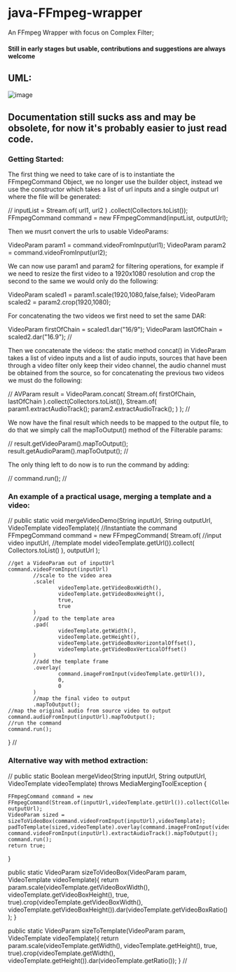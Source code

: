 # java-FFmpeg-wrapper
An FFmpeg Wrapper with focus on Complex Filter;

#### Still in early stages but usable, contributions and suggestions are always welcome


## UML:
![image](https://user-images.githubusercontent.com/48721891/146011261-3cfd0899-3d68-4779-9c5e-95c9c0b34f53.png)


## Documentation still sucks ass and may be obsolete, for now it's probably easier to just read code. 

### Getting Started:
The first thing we need to take care of is to instantiate the FFmpegCommand Object, we no longer use the builder object, instead we use the constructor which takes a list of url inputs and a single output url where the file will be generated:


//
inputList = Stream.of(
    url1,
    url2
)
.collect(Collectors.toList());
FFmpegCommand command = new FFmpegCommand(inputList, outputUrl);



Then we musrt convert the urls to usable VideoParams:



VideoParam param1 = command.videoFromInput(url1);
VideoParam param2 = command.videoFromInput(url2);



We can now use param1 and param2 for filtering operations, for example if we need to resize the first video to a 1920x1080 resolution and crop the second to the same we would only do the following:



VideoParam scaled1 = param1.scale(1920,1080,false,false);
VideoParam scaled2 = param2.crop(1920,1080);



For concatenating the two videos we first need to set the same DAR:



VideoParam firstOfChain = scaled1.dar("16/9");
VideoParam lastOfChain = scaled2.dar("16.9");
//


Then we concatenate the videos: the static method concat() in VideoParam takes a list of video inputs and a list of audio inputs, sources that have been through a video filter only keep their video channel, the audio channel must be obtained from the source, so for concatenating the previous two videos we must do the following:


//
AVParam result = VideoParam.concat(
    Stream.of(
        firstOfChain,
        lastOfChain
    ).collect(Collectors.toList()),
    Stream.of(
        param1.extractAudioTrack();
        param2.extractAudioTrack();
    )
);
//


We now have the final result which needs to be mapped to the output file, to do that we simply call the mapToOutput() method of the Filterable params:


//
result.getVideoParam().mapToOutput();
result.getAudioParam().mapToOutput();
//


The only thing left to do now is to run the command by adding:


//
command.run();
//


### An example of a practical usage, merging a template and a video:


//
public static void mergeVideoDemo(String inputUrl, String outputUrl, VideoTemplate videoTemplate){
    //Instantiate the command
    FFmpegCommand command = new FFmpegCommand(
            Stream.of(
                    //input video
                    inputUrl,
                    //template model
                    videoTemplate.getUrl()).collect(
                            Collectors.toList()
            ),
            outputUrl
    );
    
    //get a VideoParam out of inputUrl
    command.videoFromInput(inputUrl)
            //scale to the video area
            .scale(
                    videoTemplate.getVideoBoxWidth(),
                    videoTemplate.getVideoBoxHeight(),
                    true,
                    true
            )
            //pad to the template area
            .pad(
                    videoTemplate.getWidth(),
                    videoTemplate.getHeight(),
                    videoTemplate.getVideoBoxHorizontalOffset(),
                    videoTemplate.getVideoBoxVerticalOffset()
            )
            //add the template frame
            .overlay(
                    command.imageFromInput(videoTemplate.getUrl()),
                    0,
                    0
            )
            //map the final video to output
            .mapToOutput();
    //map the original audio from source video to output
    command.audioFromInput(inputUrl).mapToOutput();
    //run the command
    command.run();
}
//

### Alternative way with method extraction:

//
public static Boolean mergeVideo(String inputUrl, String outputUrl, VideoTemplate videoTemplate) throws MediaMergingToolException {

    FFmpegCommand command = new FFmpegCommand(Stream.of(inputUrl,videoTemplate.getUrl()).collect(Collectors.toList()), outputUrl);
    VideoParam sized = sizeToVideoBox(command.videoFromInput(inputUrl),videoTemplate);
    padToTemplate(sized,videoTemplate).overlay(command.imageFromInput(videoTemplate.getUrl()),0,0).mapToOutput();
    command.videoFromInput(inputUrl).extractAudioTrack().mapToOutput();
    command.run();
    return true;

}

public static VideoParam sizeToVideoBox(VideoParam param, VideoTemplate videoTemplate){
    return param.scale(videoTemplate.getVideoBoxWidth(), videoTemplate.getVideoBoxHeight(), true, true).crop(videoTemplate.getVideoBoxWidth(), videoTemplate.getVideoBoxHeight()).dar(videoTemplate.getVideoBoxRatio());
}

public static VideoParam sizeToTemplate(VideoParam param, VideoTemplate videoTemplate){
    return param.scale(videoTemplate.getWidth(), videoTemplate.getHeight(), true, true).crop(videoTemplate.getWidth(), videoTemplate.getHeight()).dar(videoTemplate.getRatio());
}
//
